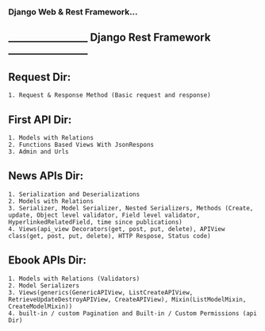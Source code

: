 
### Django Web & Rest Framework...









## ________________ Django Rest Framework ________________

## Request Dir:
	1. Request & Response Method (Basic request and response)
	
## First API Dir: 
	1. Models with Relations
	2. Functions Based Views With JsonRespons
	3. Admin and Urls
	
## News APIs Dir: 
	1. Serialization and Deserializations
	2. Models with Relations
	3. Serializer, Model Serializer, Nested Serializers, Methods (Create, update, Object level validator, Field level validator, HyperlinkedRelatedField, time since publications)
	4. Views(api_view Decorators(get, post, put, delete), APIView class(get, post, put, delete), HTTP Respose, Status code)
	
## Ebook APIs Dir: 
	1. Models with Relations (Validators)
	2. Model Serializers
	3. Views(generics(GenericAPIView, ListCreateAPIView, RetrieveUpdateDestroyAPIView, CreateAPIView), Mixin(ListModelMixin, CreateModelMixin))
	4. built-in / custom Pagination and Built-in / Custom Permissions (api Dir)
	

